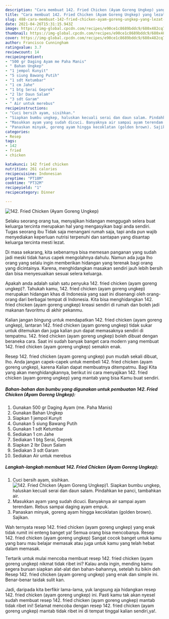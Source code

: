 ```yaml
---
description: "Cara membuat 142. Fried Chicken (Ayam Goreng Ungkep) yang lezat dan Mudah Dibuat"
title: "Cara membuat 142. Fried Chicken (Ayam Goreng Ungkep) yang lezat dan Mudah Dibuat"
slug: 488-cara-membuat-142-fried-chicken-ayam-goreng-ungkep-yang-lezat-dan-mudah-dibuat
date: 2021-04-26T15:31:15.943Z
image: https://img-global.cpcdn.com/recipes/e90ce1c8689bddc9/680x482cq70/142-fried-chicken-ayam-goreng-ungkep-foto-resep-utama.jpg
thumbnail: https://img-global.cpcdn.com/recipes/e90ce1c8689bddc9/680x482cq70/142-fried-chicken-ayam-goreng-ungkep-foto-resep-utama.jpg
cover: https://img-global.cpcdn.com/recipes/e90ce1c8689bddc9/680x482cq70/142-fried-chicken-ayam-goreng-ungkep-foto-resep-utama.jpg
author: Francisco Cunningham
ratingvalue: 3.7
reviewcount: 14
recipeingredient:
- "500 gr Daging Ayam me Paha Manis"
- " Bahan Ungkep"
- "1 jempol Kunyit"
- "5 siung Bawang Putih"
- "1 sdt Ketumbar"
- "1 cm Jahe"
- "1 btg Serai Geprek"
- "2 lbr Daun Salam"
- "3 sdt Garam"
- " Air untuk merebus"
recipeinstructions:
- "Cuci bersih ayam, sisihkan."
- "Siapkan bumbu ungkep, haluskan kecuali serai dan daun salam. Pindahkan ke panci, tambahkan air."
- "Masukkan ayam yang sudah dicuci. Banyaknya air sampai ayam terendam. Rebus sampai daging ayam empuk."
- "Panaskan minyak, goreng ayam hingga kecoklatan (golden brown). Sajikan."
categories:
- Resep
tags:
- 142
- fried
- chicken

katakunci: 142 fried chicken 
nutrition: 261 calories
recipecuisine: Indonesian
preptime: "PT18M"
cooktime: "PT32M"
recipeyield: "1"
recipecategory: Dinner

---
```



![142. Fried Chicken (Ayam Goreng Ungkep)](https://img-global.cpcdn.com/recipes/e90ce1c8689bddc9/680x482cq70/142-fried-chicken-ayam-goreng-ungkep-foto-resep-utama.jpg)

Selaku seorang orang tua, menyajikan hidangan menggugah selera buat keluarga tercinta merupakan hal yang mengasyikan bagi anda sendiri. Tugas seorang ibu Tidak saja menangani rumah saja, tapi anda pun wajib menyediakan keperluan nutrisi terpenuhi dan santapan yang disantap keluarga tercinta mesti lezat.

Di masa  sekarang, kita sebenarnya bisa memesan panganan yang sudah jadi meski tidak harus capek mengolahnya dahulu. Namun ada juga lho orang yang selalu ingin memberikan hidangan yang terenak bagi orang yang dicintainya. Karena, menghidangkan masakan sendiri jauh lebih bersih dan bisa menyesuaikan sesuai selera keluarga. 



Apakah anda adalah salah satu penyuka 142. fried chicken (ayam goreng ungkep)?. Tahukah kamu, 142. fried chicken (ayam goreng ungkep) merupakan hidangan khas di Indonesia yang saat ini disenangi oleh orang-orang dari berbagai tempat di Indonesia. Kita bisa menghidangkan 142. fried chicken (ayam goreng ungkep) kreasi sendiri di rumah dan boleh jadi makanan favoritmu di akhir pekanmu.

Kalian jangan bingung untuk mendapatkan 142. fried chicken (ayam goreng ungkep), lantaran 142. fried chicken (ayam goreng ungkep) tidak sukar untuk ditemukan dan juga kalian pun dapat memasaknya sendiri di tempatmu. 142. fried chicken (ayam goreng ungkep) boleh dibuat dengan beraneka cara. Saat ini sudah banyak banget cara modern yang membuat 142. fried chicken (ayam goreng ungkep) semakin enak.

Resep 142. fried chicken (ayam goreng ungkep) pun mudah sekali dibuat, lho. Anda jangan capek-capek untuk membeli 142. fried chicken (ayam goreng ungkep), karena Kalian dapat membuatnya ditempatmu. Bagi Kita yang akan menghidangkannya, berikut ini cara menyajikan 142. fried chicken (ayam goreng ungkep) yang mantab yang bisa Kamu buat sendiri.

<!--inarticleads1-->

##### Bahan-bahan dan bumbu yang digunakan untuk pembuatan 142. Fried Chicken (Ayam Goreng Ungkep):

1. Gunakan 500 gr Daging Ayam (me. Paha Manis)
1. Gunakan  Bahan Ungkep
1. Siapkan 1 jempol Kunyit
1. Gunakan 5 siung Bawang Putih
1. Gunakan 1 sdt Ketumbar
1. Sediakan 1 cm Jahe
1. Sediakan 1 btg Serai, Geprek
1. Siapkan 2 lbr Daun Salam
1. Sediakan 3 sdt Garam
1. Sediakan  Air untuk merebus




<!--inarticleads2-->

##### Langkah-langkah membuat 142. Fried Chicken (Ayam Goreng Ungkep):

1. Cuci bersih ayam, sisihkan.
<img src="https://img-global.cpcdn.com/steps/6f1a63b89ad73133/160x128cq70/142-fried-chicken-ayam-goreng-ungkep-langkah-memasak-1-foto.jpg" alt="142. Fried Chicken (Ayam Goreng Ungkep)">1. Siapkan bumbu ungkep, haluskan kecuali serai dan daun salam. Pindahkan ke panci, tambahkan air.
1. Masukkan ayam yang sudah dicuci. Banyaknya air sampai ayam terendam. Rebus sampai daging ayam empuk.
1. Panaskan minyak, goreng ayam hingga kecoklatan (golden brown). Sajikan.




Wah ternyata resep 142. fried chicken (ayam goreng ungkep) yang enak tidak rumit ini enteng banget ya! Semua orang bisa mencobanya. Resep 142. fried chicken (ayam goreng ungkep) Sangat cocok banget untuk kamu yang baru mau belajar memasak atau juga untuk kamu yang telah hebat dalam memasak.

Tertarik untuk mulai mencoba membuat resep 142. fried chicken (ayam goreng ungkep) nikmat tidak ribet ini? Kalau anda ingin, mending kamu segera buruan siapkan alat-alat dan bahan-bahannya, setelah itu bikin deh Resep 142. fried chicken (ayam goreng ungkep) yang enak dan simple ini. Benar-benar taidak sulit kan. 

Jadi, daripada kita berfikir lama-lama, yuk langsung aja hidangkan resep 142. fried chicken (ayam goreng ungkep) ini. Pasti kamu tak akan nyesel sudah membuat resep 142. fried chicken (ayam goreng ungkep) mantab tidak ribet ini! Selamat mencoba dengan resep 142. fried chicken (ayam goreng ungkep) mantab tidak ribet ini di tempat tinggal kalian sendiri,ya!.

